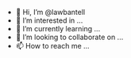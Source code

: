 - 👋 Hi, I’m @lawbantell
- 👀 I’m interested in ...
- 🌱 I’m currently learning ...
- 💞️ I’m looking to collaborate on ...
- 📫 How to reach me ...

<!---
lawbantell/lawbantell is a ✨ special ✨ repository because its `README.md` (this file) appears on your GitHub profile.
You can click the Preview link to take a look at your changes.
--->
